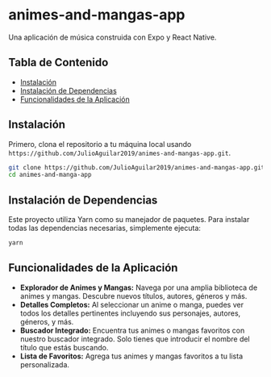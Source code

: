 # animes-and-mangas-app

Una aplicación de música construida con Expo y React Native.

## Tabla de Contenido
- [Instalación](#instalación)
- [Instalación de Dependencias](#instalación-de-dependencias)
- [Funcionalidades de la Aplicación](#funcionalidades-de-la-aplicación)


## Instalación

Primero, clona el repositorio a tu máquina local usando `https://github.com/JulioAguilar2019/animes-and-mangas-app.git`.

```bash
git clone https://github.com/JulioAguilar2019/animes-and-mangas-app.git
cd animes-and-manga-app
```
## Instalación de Dependencias
Este proyecto utiliza Yarn como su manejador de paquetes. Para instalar todas las dependencias necesarias, simplemente ejecuta:

```bash
yarn
```

## Funcionalidades de la Aplicación
- **Explorador de Animes y Mangas:** Navega por una amplia biblioteca de animes y mangas. Descubre nuevos títulos, autores, géneros y más.
- **Detalles Completos:** Al seleccionar un anime o manga, puedes ver todos los detalles pertinentes incluyendo sus personajes, autores, géneros, y más.
- **Buscador Integrado:** Encuentra tus animes o mangas favoritos con nuestro buscador integrado. Solo tienes que introducir el nombre del título que estás buscando.
- **Lista de Favoritos:** Agrega tus animes y mangas favoritos a tu lista personalizada. 
